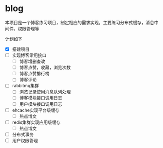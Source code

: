 # blog
本项目是一个博客练习项目，制定相应的需求实现，主要练习分布式缓存，消息中间件，权限管理等

计划如下


- [x] 搭建项目
- [ ] 实现博客常用接口
    - [ ] 博客增删查改
    - [ ] 博客点赞，收藏，浏览次数
    - [ ] 博客点赞排行榜
    - [ ] 博客评论
- [ ] rabbitmq集群
    - [ ] 浏览记录使用消息队列处理
    - [ ] 博客模块接口调用日志
    - [ ] 用户模块接口调用日志
- [ ] ehcache实现平台级缓存
    - [ ] 热点博文
- [ ] redis集群实现应用级缓存
    - [ ] 热点博文
- [ ] 分布式事务
- [ ] 用户权限管理
